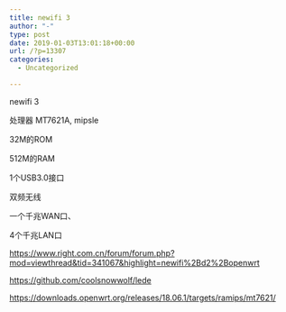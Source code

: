 ```yaml
---
title: newifi 3
author: "-"
type: post
date: 2019-01-03T13:01:18+00:00
url: /?p=13307
categories:
  - Uncategorized

---
```

newifi 3
  
处理器 MT7621A, mipsle
  
32M的ROM
  
512M的RAM
  
1个USB3.0接口
  
双频无线
  
一个千兆WAN口、
  
4个千兆LAN口
  
https://www.right.com.cn/forum/forum.php?mod=viewthread&tid=341067&highlight=newifi%2Bd2%2Bopenwrt
  
https://github.com/coolsnowwolf/lede
  
https://downloads.openwrt.org/releases/18.06.1/targets/ramips/mt7621/